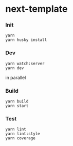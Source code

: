 # next-template

### Init

```
yarn
yarn husky install
```

### Dev

```
yarn watch:server
yarn dev
```

in parallel

### Build

```
yarn build
yarn start
```

### Test

```
yarn lint
yarn lint:style
yarn coverage
```
